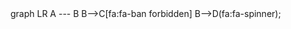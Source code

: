 <script src="https://cdn.jsdelivr.net/npm/mermaid/dist/mermaid.min.js"></script>

<script>mermaid.initialize({startOnLoad:true});</script>

<div class="mermaid">
     graph LR
      A --- B
      B-->C[fa:fa-ban forbidden]
      B-->D(fa:fa-spinner);
</div>
